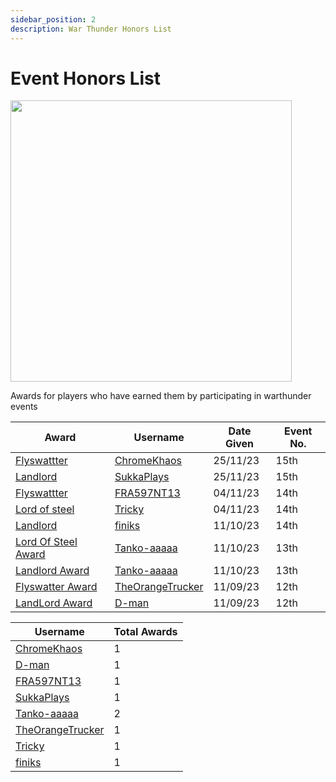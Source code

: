 ```yaml
---
sidebar_position: 2
description: War Thunder Honors List
---
```


# Event Honors List

<div class="flex-vcenter mb-1">
<img src="https://cdn.cloudflare.steamstatic.com/steam/apps/236390/header.jpg" width="450px"/>
</div>

Awards for players who have earned them by participating in warthunder events

| Award                               | Username                                                         | Date Given | Event No. |
| ----------------------------------- | ---------------------------------------------------------------- | ---------- | --------- |
| [Flyswattter](./awardslist)         | [ChromeKhaos](https://trickys.gg/profile/76561199011752423)      | 25/11/23   | 15th      |
| [Landlord](./awardslist)            | [SukkaPlays](https://trickys.gg/profile/76561198859514415)       | 25/11/23   | 15th      |
| [Flyswattter](./awardslist)         | [FRA597NT13](https://trickys.gg/profile/76561198364218327)       | 04/11/23   | 14th      |
| [Lord of steel](./awardslist)       | [Tricky](https://trickys.gg/profile/76561198200976490)           | 04/11/23   | 14th      |
| [Landlord](./awardslist)            | [finiks](https://trickys.gg/profile/76561199121711204)           | 11/10/23   | 14th      |
| [Lord Of Steel Award](./awardslist) | [Tanko-aaaaa](https://trickys.gg/profile/76561198296311977)      | 11/10/23   | 13th      |
| [Landlord Award](./awardslist)      | [Tanko-aaaaa](https://trickys.gg/profile/76561198296311977)      | 11/10/23   | 13th      |
| [Flyswatter Award](./awardslist)    | [TheOrangeTrucker](https://trickys.gg/profile/76561199226438120) | 11/09/23   | 12th      |
| [LandLord Award](./awardslist)      | [D-man](https://trickys.gg/profile/76561199229578269)            | 11/09/23   | 12th      |


| Username                                                         | Total Awards |
| ---------------------------------------------------------------- | ------------ |
| [ChromeKhaos](https://trickys.gg/profile/76561199011752423)      | 1            |
| [D-man](https://trickys.gg/profile/76561199229578269)            | 1            |
| [FRA597NT13](https://trickys.gg/profile/76561198364218327)       | 1            |
| [SukkaPlays](https://trickys.gg/profile/76561198859514415)       | 1            |
| [Tanko-aaaaa](https://trickys.gg/profile/76561198296311977)      | 2            |
| [TheOrangeTrucker](https://trickys.gg/profile/76561199226438120) | 1            |
| [Tricky](https://trickys.gg/profile/76561198200976490)           | 1            |
| [finiks](https://trickys.gg/profile/76561199121711204)           | 1            |

